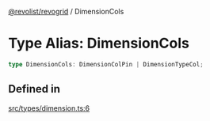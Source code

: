 [@revolist/revogrid](README.md) / DimensionCols

# Type Alias: DimensionCols

```ts
type DimensionCols: DimensionColPin | DimensionTypeCol;
```

## Defined in

[src/types/dimension.ts:6](https://github.com/revolist/revogrid/blob/9117a91ea8e0927df97ffd7fc238d04b4ddfdd05/src/types/dimension.ts#L6)
